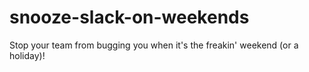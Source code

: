 # snooze-slack-on-weekends

Stop your team from bugging you when it's the freakin' weekend (or a holiday)!
